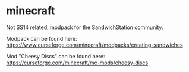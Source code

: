 # minecraft
Not SS14 related, modpack for the SandwichStation community.

Modpack can be found here:
https://www.curseforge.com/minecraft/modpacks/creating-sandwiches

Mod "Cheesy Discs" can be found here:
https://curseforge.com/minecraft/mc-mods/cheesy-discs
